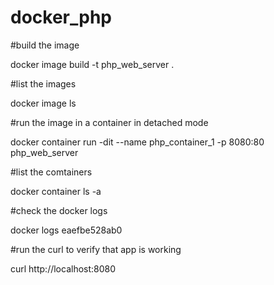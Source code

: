 # docker_php
#build the image

docker image build -t php_web_server .

#list the images

docker image ls

#run the image in a container in detached mode

docker container run -dit --name php_container_1 -p 8080:80 php_web_server

#list the comtainers

docker container ls -a

#check the docker logs

docker logs eaefbe528ab0

#run the curl to verify that app is working

curl http://localhost:8080

